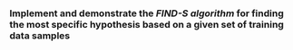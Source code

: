 ### Implement and demonstrate the _**FIND-S algorithm**_ for finding the most specific hypothesis based on a given set of training data samples

